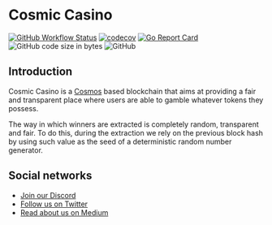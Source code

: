 # Cosmic Casino

[![GitHub Workflow Status](https://img.shields.io/github/workflow/status/cosmicbet/ledger/Tests)](https://github.com/cosmicbet/ledger/actions?query=workflow%3A%22Tests)
[![codecov](https://codecov.io/gh/cosmicbet/ledger/branch/master/graph/badge.svg)](https://codecov.io/gh/cosmicbet/ledger/branch/master)
[![Go Report Card](https://goreportcard.com/badge/github.com/cosmicbet/ledger)](https://goreportcard.com/report/github.com/cosmicbet/ledger)
![GitHub code size in bytes](https://img.shields.io/github/languages/code-size/cosmicbet/ledger.svg)
![GitHub](https://img.shields.io/github/license/cosmicbet/ledger.svg)

## Introduction
Cosmic Casino is a [Cosmos](https://github.com/cosmos/cosmos-sdk) based blockchain that aims at providing a fair and transparent place where users are able to gamble whatever tokens they possess.

The way in which winners are extracted is completely random, transparent and fair. To do this, during the extraction we rely on the previous block hash by using such value as the seed of a deterministic random number generator.

## Social networks
- [Join our Discord](https://discord.cosmic.bet)
- [Follow us on Twitter](https://twitter.com/cosmic_bet)
- [Read about us on Medium](https://medium.com/@cosmic_bet)